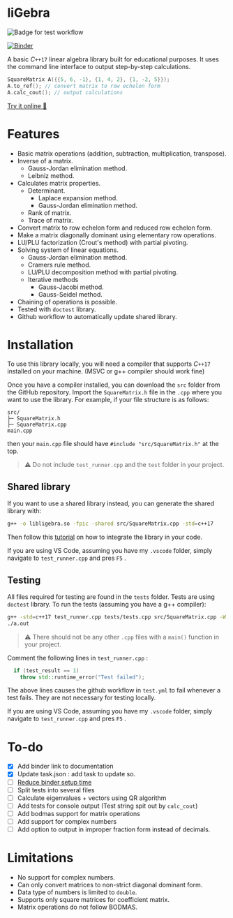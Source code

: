 ﻿# liGebra

![Badge for test workflow](https://github.com/creme332/liGebra/actions/workflows/test.yml/badge.svg)

[![Binder](https://mybinder.org/badge_logo.svg)](https://mybinder.org/v2/gh/creme332/liGebra/495e7dc07fb51714e52ba4b2138332ca3e04c2a8?urlpath=lab%2Ftree%2Fdocumentation.ipynb)

A basic $C\texttt{++17}$ linear algebra library built for educational purposes. It uses the command line interface to output step-by-step calculations.

```cpp
SquareMatrix A({{5, 6, -1}, {1, 4, 2}, {1, -2, 5}});
A.to_ref(); // convert matrix to row echelon form
A.calc_cout(); // output calculations
```

[Try it online 🎉](https://mybinder.org/v2/gh/creme332/liGebra/495e7dc07fb51714e52ba4b2138332ca3e04c2a8?urlpath=lab%2Ftree%2Fdocumentation.ipynb)

# Features
* Basic matrix operations (addition, subtraction, multiplication, transpose).
* Inverse of a matrix.
  + Gauss-Jordan elimination method.
  + Leibniz method.
* Calculates matrix properties.
  + Determinant.
    - Laplace expansion method.
    - Gauss-Jordan elimination method.
  + Rank of matrix.
  + Trace of matrix.
* Convert matrix to row echelon form and reduced row echelon form.
* Make a matrix diagonally dominant using elementary row operations.
* LU/PLU factorization (Crout's method) with partial pivoting.
* Solving system of linear equations.
  + Gauss-Jordan elimination method.
  + Cramers rule method.
  + LU/PLU decomposition method with partial pivoting.
  + Iterative methods
    - Gauss-Jacobi method.
    - Gauss-Seidel method.
* Chaining of operations is possible.
* Tested with `doctest` library. 
* Github workflow to automatically update shared library.
# Installation

To use this library locally, you will need a compiler that supports $C\texttt{++17}$ installed on your machine. (MSVC or g++ compiler should work fine) 

Once you have a compiler installed, you can download the `src` folder from the GitHub repository. Import the `SquareMatrix.h` file in the `.cpp` where you want to use the library. For example, if your file structure is as follows:

```
src/
├─ SquareMatrix.h
├─ SquareMatrix.cpp
main.cpp
```

then your `main.cpp` file should have `#include "src/SquareMatrix.h"` at the top.

> ⚠ Do not include `test_runner.cpp` and the `test` folder in your project. 

## Shared library

If you want to use a shared library instead, you can generate the shared library with:

```bash
g++ -o libligebra.so -fpic -shared src/SquareMatrix.cpp -std=c++17
```

Then follow this [tutorial](https://betterprogramming.pub/how-to-build-a-linux-shared-library-f5b574b0c08e) on how to integrate the library in your code.

If you are using VS Code, assuming you have my `.vscode` folder, simply navigate to `test_runner.cpp` and pres `F5` .

## Testing

All files required for testing are found in the `tests` folder. Tests are using `doctest` library.
To run the tests (assuming you have a g++ compiler):

```bash
g++ -std=c++17 test_runner.cpp tests/tests.cpp src/SquareMatrix.cpp -W
./a.out
```

> ⚠ There should not be any other `.cpp` files with a `main()` function in your project. 

Comment the following lines in `test_runner.cpp` :

```cpp
  if (test_result == 1)
    throw std::runtime_error("Test failed");
```

The above lines causes the github workflow in `test.yml` to fail whenever a test fails. They are not necessary for testing locally.

If you are using VS Code, assuming you have my `.vscode` folder, simply navigate to `test_runner.cpp` and pres `F5` .

# To-do
* [x] Add binder link to documentation
* [x] Update task.json : add task to update so.
* [ ] [Reduce binder setup time](https://discourse.jupyter.org/t/how-to-reduce-mybinder-org-repository-startup-time/4956)
* [ ] Split tests into several files
* [ ] Calculate eigenvalues + vectors using QR algorithm
* [ ] Add tests for console output (Test string spit out by `calc_cout`)
* [ ] Add bodmas support for matrix operations
* [ ] Add support for complex numbers
* [ ] Add option to output in improper fraction form instead of decimals.
# Limitations
* No support for complex numbers.
* Can only convert matrices to non-strict diagonal dominant form.
* Data type of numbers is limited to `double`.
* Supports only square matrices for coefficient matrix.
* Matrix operations do not follow BODMAS.
